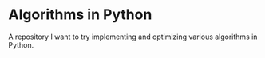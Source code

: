 # Algorithms in Python

A repository I want to try implementing and optimizing various algorithms in Python.